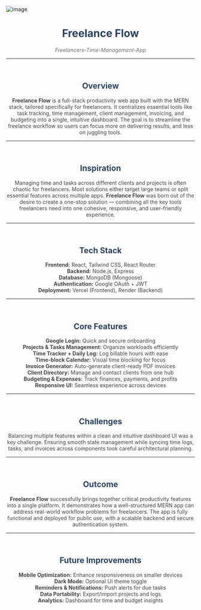<!-- Image stays in Markdown -->
![image](https://github.com/user-attachments/assets/052b16bb-45eb-4912-93c7-9ea03a722eac)

<h1 align="center" style="color:#2b4162;">Freelance Flow</h1>
<p align="center" style="color:#6c757d;"><em>Freelancers-Time-Management-App</em></p>

<hr>
<br>

<h2 align="center" style="color:#2b4162;">Overview</h2>
<p align="center" style="max-width:800px; margin:auto; color:#444;">
  <strong>Freelance Flow</strong> is a full-stack productivity web app built with the MERN stack, tailored specifically for freelancers. It centralizes essential tools like task tracking, time management, client management, invoicing, and budgeting into a single, intuitive dashboard. The goal is to streamline the freelance workflow so users can focus more on delivering results, and less on juggling tools.
</p>

<hr>
<br>

<h2 align="center" style="color:#2b4162;">Inspiration</h2>
<p align="center" style="max-width:800px; margin:auto; color:#444;">
  Managing time and tasks across different clients and projects is often chaotic for freelancers. Most solutions either target large teams or split essential features across multiple apps. <strong>Freelance Flow</strong> was born out of the desire to create a one-stop solution — combining all the key tools freelancers need into one cohesive, responsive, and user-friendly experience.
</p>

<hr>
<br>

<h2 align="center" style="color:#2b4162;">Tech Stack</h2>
<p align="center" style="color:#444;">
  <strong>Frontend:</strong> React, Tailwind CSS, React Router<br>
  <strong>Backend:</strong> Node.js, Express<br>
  <strong>Database:</strong> MongoDB (Mongoose)<br>
  <strong>Authentication:</strong> Google OAuth + JWT<br>
  <strong>Deployment:</strong> Vercel (Frontend), Render (Backend)
</p>

<hr>
<br>

<h2 align="center" style="color:#2b4162;">Core Features</h2>
<p align="center" style="color:#444;">
  <strong>Google Login:</strong> Quick and secure onboarding<br>
  <strong>Projects & Tasks Management:</strong> Organize workloads efficiently<br>
  <strong>Time Tracker + Daily Log:</strong> Log billable hours with ease<br>
  <strong>Time-block Calendar:</strong> Visual time blocking for focus<br>
  <strong>Invoice Generator:</strong> Auto-generate client-ready PDF invoices<br>
  <strong>Client Directory:</strong> Manage and contact clients from one hub<br>
  <strong>Budgeting & Expenses:</strong> Track finances, payments, and profits<br>
  <strong>Responsive UI:</strong> Seamless experience across devices
</p>

<hr>
<br>

<h2 align="center" style="color:#2b4162;">Challenges</h2>
<p align="center" style="max-width:800px; margin:auto; color:#444;">
  Balancing multiple features within a clean and intuitive dashboard UI was a key challenge. Ensuring smooth state management while syncing time logs, tasks, and invoices across components took careful architectural planning.
</p>

<hr>
<br>

<h2 align="center" style="color:#2b4162;">Outcome</h2>
<p align="center" style="max-width:800px; margin:auto; color:#444;">
  <strong>Freelance Flow</strong> successfully brings together critical productivity features into a single platform. It demonstrates how a well-structured MERN app can address real-world workflow problems for freelancers. The app is fully functional and deployed for public use, with a scalable backend and secure authentication system.
</p>

<hr>
<br>

<h2 align="center" style="color:#2b4162;">Future Improvements</h2>
<p align="center" style="color:#444;">
  <strong>Mobile Optimization:</strong> Enhance responsiveness on smaller devices<br>
  <strong>Dark Mode:</strong> Optional UI theme toggle<br>
  <strong>Reminders & Notifications:</strong> Push alerts for due tasks<br>
  <strong>Data Portability:</strong> Export/import projects and logs<br>
  <strong>Analytics:</strong> Dashboard for time and budget insights
</p>
